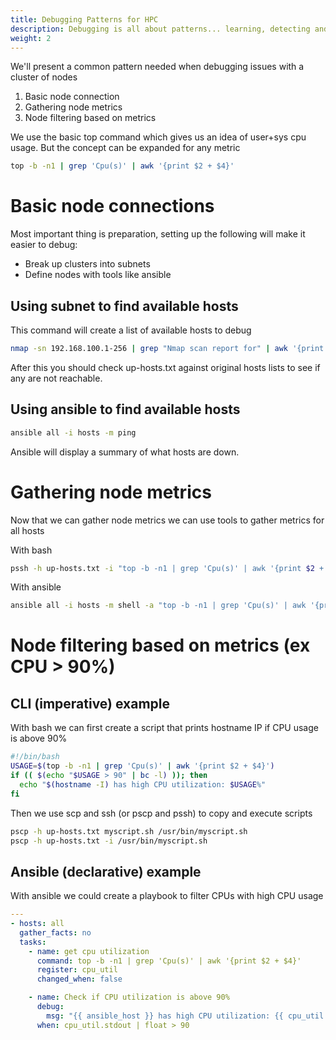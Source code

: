 ```yaml
---
title: Debugging Patterns for HPC
description: Debugging is all about patterns... learning, detecting and using patterns
weight: 2
---
```


We'll present a common pattern needed when debugging issues with a cluster of nodes

1. Basic node connection
1. Gathering node metrics
1. Node filtering based on metrics

We use the basic top command which gives us an idea of user+sys cpu usage. But the concept can be expanded for any metric
```bash
top -b -n1 | grep 'Cpu(s)' | awk '{print $2 + $4}'
```

# Basic node connections

Most important thing is preparation, setting up the following will make it easier to debug:

* Break up clusters into subnets
* Define nodes with tools like ansible

## Using subnet to find available hosts

This command will create a list of available hosts to debug
```bash
nmap -sn 192.168.100.1-256 | grep "Nmap scan report for" | awk '{print $5}' > up-hosts.txt
```

After this you should check up-hosts.txt against original hosts lists to see if any are not reachable.

## Using ansible to find available hosts

```bash
ansible all -i hosts -m ping
```

Ansible will display a summary of what hosts are down.

# Gathering node metrics

Now that we can gather node metrics we can use tools to gather metrics for all hosts

With bash
```bash
pssh -h up-hosts.txt -i "top -b -n1 | grep 'Cpu(s)' | awk '{print $2 + $4}'"
```

With ansible
```bash
ansible all -i hosts -m shell -a "top -b -n1 | grep 'Cpu(s)' | awk '{print \$2 + \$4}'"
```

# Node filtering based on metrics (ex CPU > 90%)

## CLI (imperative) example

With bash we can first create a script that prints hostname IP if CPU usage is above 90%
```bash
#!/bin/bash
USAGE=$(top -b -n1 | grep 'Cpu(s)' | awk '{print $2 + $4}')
if (( $(echo "$USAGE > 90" | bc -l) )); then
  echo "$(hostname -I) has high CPU utilization: $USAGE%"
fi
```

Then we use scp and ssh (or pscp and pssh) to copy and execute scripts
```bash
pscp -h up-hosts.txt myscript.sh /usr/bin/myscript.sh
pscp -h up-hosts.txt -i /usr/bin/myscript.sh
```

## Ansible (declarative) example

With ansible we could create a playbook to filter CPUs with high CPU usage
```yml
---
- hosts: all
  gather_facts: no
  tasks:
    - name: get cpu utilization
      command: top -b -n1 | grep 'Cpu(s)' | awk '{print $2 + $4}'
      register: cpu_util
      changed_when: false

    - name: Check if CPU utilization is above 90%
      debug:
        msg: "{{ ansible_host }} has high CPU utilization: {{ cpu_util.stdout }}%"
      when: cpu_util.stdout | float > 90
```

